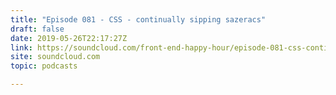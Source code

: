```yaml
---
title: "Episode 081 - CSS - continually sipping sazeracs"
draft: false
date: 2019-05-26T22:17:27Z
link: https://soundcloud.com/front-end-happy-hour/episode-081-css-continually-sipping-sazeracs?utm_medium=RSS&utm_source=hune
site: soundcloud.com
topic: podcasts 

---
```

